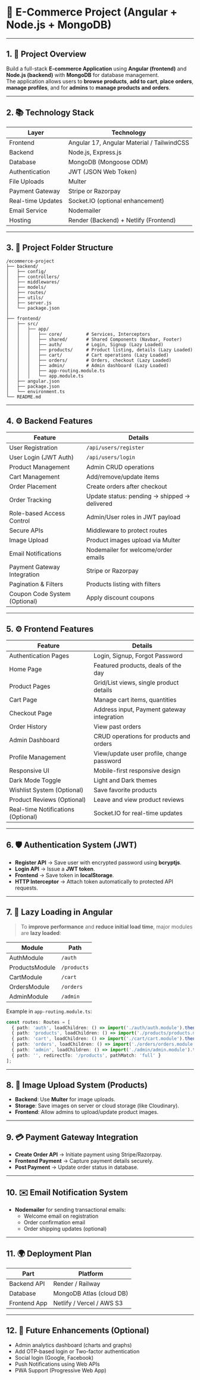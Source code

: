 # 📄 E-Commerce Project (Angular + Node.js + MongoDB)

---

## 1. 🎯 Project Overview

Build a full-stack **E-commerce Application** using **Angular (frontend)** and **Node.js (backend)** with **MongoDB** for database management.  
The application allows users to **browse products**, **add to cart**, **place orders**, **manage profiles**, and for **admins** to **manage products and orders**.

---

## 2. 📚 Technology Stack

| Layer              | Technology                           |
|--------------------|--------------------------------------|
| Frontend           | Angular 17, Angular Material / TailwindCSS |
| Backend            | Node.js, Express.js                  |
| Database           | MongoDB (Mongoose ODM)               |
| Authentication     | JWT (JSON Web Token)                 |
| File Uploads       | Multer                               |
| Payment Gateway    | Stripe or Razorpay                   |
| Real-time Updates  | Socket.IO (optional enhancement)     |
| Email Service      | Nodemailer                           |
| Hosting            | Render (Backend) + Netlify (Frontend) |

---

## 3. 📁 Project Folder Structure

```
/ecommerce-project
├── backend/
│   ├── config/
│   ├── controllers/
│   ├── middlewares/
│   ├── models/
│   ├── routes/
│   ├── utils/
│   ├── server.js
│   └── package.json
│
├── frontend/
│   ├── src/
│   │   ├── app/
│   │   │   ├── core/         # Services, Interceptors
│   │   │   ├── shared/       # Shared Components (Navbar, Footer)
│   │   │   ├── auth/         # Login, Signup (Lazy Loaded)
│   │   │   ├── products/     # Product listing, details (Lazy Loaded)
│   │   │   ├── cart/         # Cart operations (Lazy Loaded)
│   │   │   ├── orders/       # Orders, checkout (Lazy Loaded)
│   │   │   ├── admin/        # Admin dashboard (Lazy Loaded)
│   │   │   ├── app-routing.module.ts
│   │   │   └── app.module.ts
│   ├── angular.json
│   ├── package.json
│   └── environment.ts
└── README.md
```

---

## 4. ⚙️ Backend Features

| Feature                  | Details                                     |
|---------------------------|---------------------------------------------|
| User Registration         | `/api/users/register`                      |
| User Login (JWT Auth)      | `/api/users/login`                         |
| Product Management        | Admin CRUD operations                      |
| Cart Management           | Add/remove/update items                    |
| Order Placement           | Create orders after checkout               |
| Order Tracking            | Update status: pending → shipped → delivered |
| Role-based Access Control | Admin/User roles in JWT payload            |
| Secure APIs               | Middleware to protect routes               |
| Image Upload              | Product images upload via Multer           |
| Email Notifications       | Nodemailer for welcome/order emails        |
| Payment Gateway Integration | Stripe or Razorpay                        |
| Pagination & Filters      | Products listing with filters              |
| Coupon Code System (Optional) | Apply discount coupons                |

---

## 5. ⚙️ Frontend Features

| Feature                  | Details                                      |
|---------------------------|----------------------------------------------|
| Authentication Pages      | Login, Signup, Forgot Password               |
| Home Page                 | Featured products, deals of the day          |
| Product Pages             | Grid/List views, single product details      |
| Cart Page                 | Manage cart items, quantities                |
| Checkout Page             | Address input, Payment gateway integration   |
| Order History             | View past orders                             |
| Admin Dashboard           | CRUD operations for products and orders      |
| Profile Management        | View/update user profile, change password    |
| Responsive UI             | Mobile-first responsive design              |
| Dark Mode Toggle          | Light and Dark themes                        |
| Wishlist System (Optional)| Save favorite products                       |
| Product Reviews (Optional)| Leave and view product reviews               |
| Real-time Notifications (Optional) | Socket.IO for real-time updates   |

---

## 6. 🛡️ Authentication System (JWT)

- **Register API** → Save user with encrypted password using **bcryptjs**.
- **Login API** → Issue a **JWT token**.
- **Frontend** → Save token in **localStorage**.
- **HTTP Interceptor** → Attach token automatically to protected API requests.

---

## 7. 🛒 Lazy Loading in Angular

> To **improve performance** and **reduce initial load time**, major modules are **lazy loaded**:

| Module         | Path                   |
|----------------|-------------------------|
| AuthModule     | `/auth`                  |
| ProductsModule | `/products`              |
| CartModule     | `/cart`                  |
| OrdersModule   | `/orders`                |
| AdminModule    | `/admin`                 |

Example in `app-routing.module.ts`:
```ts
const routes: Routes = [
  { path: 'auth', loadChildren: () => import('./auth/auth.module').then(m => m.AuthModule) },
  { path: 'products', loadChildren: () => import('./products/products.module').then(m => m.ProductsModule) },
  { path: 'cart', loadChildren: () => import('./cart/cart.module').then(m => m.CartModule) },
  { path: 'orders', loadChildren: () => import('./orders/orders.module').then(m => m.OrdersModule) },
  { path: 'admin', loadChildren: () => import('./admin/admin.module').then(m => m.AdminModule) },
  { path: '', redirectTo: '/products', pathMatch: 'full' }
];
```

---

## 8. 📸 Image Upload System (Products)

- **Backend**: Use **Multer** for image uploads.
- **Storage**: Save images on server or cloud storage (like Cloudinary).
- **Frontend**: Allow admins to upload/update product images.

---

## 9. 💳 Payment Gateway Integration

- **Create Order API** → Initiate payment using Stripe/Razorpay.
- **Frontend Payment** → Capture payment details securely.
- **Post Payment** → Update order status in database.

---

## 10. ✉️ Email Notification System

- **Nodemailer** for sending transactional emails:
  - Welcome email on registration
  - Order confirmation email
  - Order shipping updates (optional)

---

## 11. 🌍 Deployment Plan

| Part           | Platform                  |
|----------------|----------------------------|
| Backend API    | Render / Railway            |
| Database       | MongoDB Atlas (cloud DB)     |
| Frontend App   | Netlify / Vercel / AWS S3   |

---

## 12. 📌 Future Enhancements (Optional)

- Admin analytics dashboard (charts and graphs)
- Add OTP-based login or Two-factor authentication
- Social login (Google, Facebook)
- Push Notifications using Web APIs
- PWA Support (Progressive Web App)
